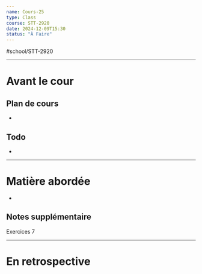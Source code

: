 ```yaml
---
name: Cours-25
type: Class
course: STT-2920
date: 2024-12-09T15:30
status: "À Faire"
---
```

#school/STT-2920 
***
# Avant le cour
## Plan de cours
- 

## Todo
- 

---
# Matière abordée

- 

## Notes supplémentaire

Exercices 7


---
# En retrospective

